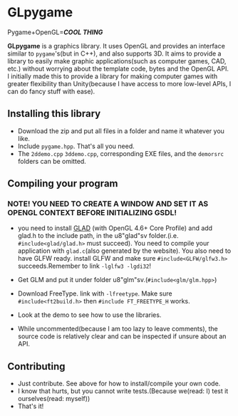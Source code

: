 # GLpygame

Pygame+OpenGL=***COOL THING***

**GLpygame** is a graphics library. It uses OpenGL and provides an interface similar to `pygame`'s(but in C++), and also supports 3D.
It aims to provide a library to easily make graphic applications(such as computer games, CAD, etc.) without worrying about the template code, bytes and the OpenGL API.
I initially made this to provide a library for making computer games with greater flexibility than Unity(because I have access to more low-level APIs, I can do fancy stuff with ease).

## Installing this library

* Download the zip and put all files in a folder and name it whatever you like.
* Include `pygame.hpp`. That's all you need.
* The `2ddemo.cpp` `3ddemo.cpp`, corresponding EXE files, and the `demorsrc` folders can be omitted.

## Compiling your program

### NOTE! YOU NEED TO CREATE A WINDOW AND SET IT AS OPENGL CONTEXT BEFORE INITIALIZING GSDL!

* you need to install [GLAD](https://glad.dav1d.de) (with OpenGL 4.6+ Core Profile) and add glad.h to the include path, in the u8"glad"sv folder.(i.e. `#include<glad/glad.h>` must succeed).
You need to compile your application with `glad.c`(also generated by the website).
You also need to have GLFW ready. install GLFW and make sure `#include<GLFW/glfw3.h>` succeeds.Remember to link `-lglfw3 -lgdi32`!

* Get GLM and put it under folder u8"glm"sv.(`#include<glm/glm.hpp>`)
* Download FreeType. link with `-lfreetype`. Make sure `#include<ft2build.h>` then `#include FT_FREETYPE_H` works.
* Look at the demo to see how to use the libraries.
* While uncommented(because I am too lazy to leave comments), the source code is relatively clear and can be inspected if unsure about an API.

## Contributing

* Just contribute. See above for how to install/compile your own code.
* I know that hurts, but you cannot write tests.(Because we(read: I) test it ourselves(read: myself))
* That's it!
